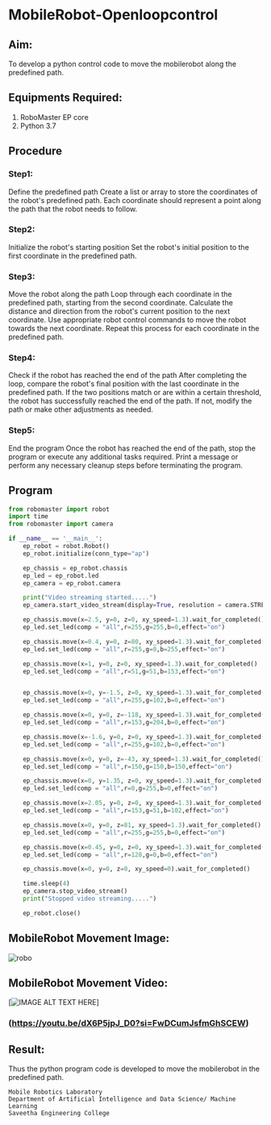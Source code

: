 # MobileRobot-Openloopcontrol
## Aim:
To develop a python control code to move the mobilerobot along the predefined path.

## Equipments Required:
1. RoboMaster EP core
2. Python 3.7

## Procedure
### Step1: 
Define the predefined path Create a list or array to store the coordinates of the robot's predefined path. Each coordinate should represent a point along the path that the robot needs to follow.

### Step2: 
Initialize the robot's starting position Set the robot's initial position to the first coordinate in the predefined path.

### Step3:
Move the robot along the path Loop through each coordinate in the predefined path, starting from the second coordinate. Calculate the distance and direction from the robot's current position to the next coordinate. Use appropriate robot control commands to move the robot towards the next coordinate. Repeat this process for each coordinate in the predefined path.

### Step4: 
Check if the robot has reached the end of the path After completing the loop, compare the robot's final position with the last coordinate in the predefined path.
If the two positions match or are within a certain threshold, the robot has successfully reached the end of the path. If not, modify the path or make other adjustments as needed.

### Step5: 
End the program
Once the robot has reached the end of the path, stop the program or execute any additional tasks required. Print a message or perform any necessary cleanup steps before terminating the program.

## Program
```python
from robomaster import robot
import time
from robomaster import camera

if __name__ == '__main__':
    ep_robot = robot.Robot()
    ep_robot.initialize(conn_type="ap")

    ep_chassis = ep_robot.chassis
    ep_led = ep_robot.led
    ep_camera = ep_robot.camera

    print("Video streaming started.....")
    ep_camera.start_video_stream(display=True, resolution = camera.STREAM_360P)

    ep_chassis.move(x=2.5, y=0, z=0, xy_speed=1.3).wait_for_completed()
    ep_led.set_led(comp = "all",r=255,g=255,b=0,effect="on")

    ep_chassis.move(x=0.4, y=0, z=80, xy_speed=1.3).wait_for_completed()
    ep_led.set_led(comp = "all",r=255,g=0,b=255,effect="on")

    ep_chassis.move(x=1, y=0, z=0, xy_speed=1.3).wait_for_completed()
    ep_led.set_led(comp = "all",r=51,g=51,b=153,effect="on")


    ep_chassis.move(x=0, y=-1.5, z=0, xy_speed=1.3).wait_for_completed()
    ep_led.set_led(comp = "all",r=255,g=102,b=0,effect="on")

    ep_chassis.move(x=0, y=0, z=-118, xy_speed=1.3).wait_for_completed()
    ep_led.set_led(comp = "all",r=153,g=204,b=0,effect="on")

    ep_chassis.move(x=-1.6, y=0, z=0, xy_speed=1.3).wait_for_completed()
    ep_led.set_led(comp = "all",r=255,g=102,b=0,effect="on")

    ep_chassis.move(x=0, y=0, z=-43, xy_speed=1.3).wait_for_completed()
    ep_led.set_led(comp = "all",r=150,g=150,b=150,effect="on")

    ep_chassis.move(x=0, y=1.35, z=0, xy_speed=1.3).wait_for_completed()
    ep_led.set_led(comp = "all",r=0,g=255,b=0,effect="on")

    ep_chassis.move(x=2.05, y=0, z=0, xy_speed=1.3).wait_for_completed()
    ep_led.set_led(comp = "all",r=153,g=51,b=102,effect="on")

    ep_chassis.move(x=0, y=0, z=81, xy_speed=1.3).wait_for_completed()
    ep_led.set_led(comp = "all",r=255,g=255,b=0,effect="on")

    ep_chassis.move(x=0.45, y=0, z=0, xy_speed=1.3).wait_for_completed()
    ep_led.set_led(comp = "all",r=128,g=0,b=0,effect="on")

    ep_chassis.move(x=0, y=0, z=0, xy_speed=0).wait_for_completed()

    time.sleep(4)
    ep_camera.stop_video_stream()
    print("Stopped video streaming.....")

    ep_robot.close()
```
## MobileRobot Movement Image:
![robo](./img/robomaster.png)

## MobileRobot Movement Video:
[![IMAGE ALT TEXT HERE](https://img.youtube.com/vi/YOUTUBE_VIDEO_ID_HERE/0.jpg)]
### (https://youtu.be/dX6P5jpJ_D0?si=FwDCumJsfmGhSCEW)

## Result:
Thus the python program code is developed to move the mobilerobot in the predefined path.
```
Mobile Robotics Laboratory
Department of Artificial Intelligence and Data Science/ Machine Learning
Saveetha Engineering College
```
